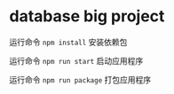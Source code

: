 # database big project

运行命令 `npm install` 安装依赖包

运行命令 `npm run start` 启动应用程序

运行命令 `npm run package` 打包应用程序
